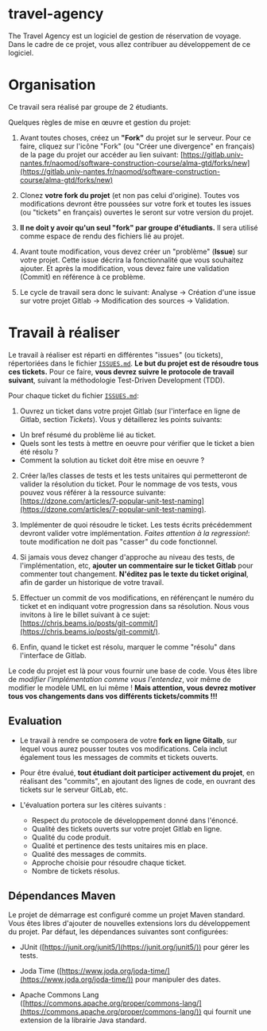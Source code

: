 # travel-agency

The Travel Agency est un logiciel de gestion de réservation de voyage.
Dans le cadre de ce projet, vous allez contribuer au développement de ce logiciel.


# Organisation

Ce travail sera réalisé par groupe de 2 étudiants.

Quelques règles de mise en œuvre et gestion du projet:

1. Avant toutes choses, créez un **"Fork"** du projet sur le serveur.
Pour ce faire, cliquez sur l'icône "Fork" (ou "Créer une divergence" en français) de la page du projet our accéder au lien suivant: [https://gitlab.univ-nantes.fr/naomod/software-construction-course/alma-gtd/forks/new](https://gitlab.univ-nantes.fr/naomod/software-construction-course/alma-gtd/forks/new)

2. Clonez **votre fork du projet** (et non pas celui d'origine). Toutes vos modifications devront être poussées sur votre fork et toutes les issues (ou "tickets" en français) ouvertes le seront sur votre version du projet.

3. **Il ne doit y avoir qu'un seul "fork" par groupe d'étudiants.** Il sera utilisé comme espace de rendu des fichiers lié au projet.

4. Avant toute modification, vous devez créer un "problème" (**Issue**) sur votre projet. Cette issue décrira la fonctionnalité que vous souhaitez ajouter. Et après la modification, vous devez faire une validation (Commit) en référence à ce problème.

5. Le cycle de travail sera donc le suivant: Analyse -> Création d'une issue sur votre projet Gitlab -> Modification des sources -> Validation.

# Travail à réaliser

Le travail à réaliser est réparti en différentes "issues" (ou tickets), répertoriées dans le fichier [`ISSUES.md`](https://gitlab.univ-nantes.fr/naomod/software-construction-course/travel-agency/blob/master/ISSUES.md). **Le but du projet est de résoudre tous ces tickets.** Pour ce faire, **vous devrez suivre le protocole de travail suivant**, suivant la méthodologie Test-Driven Development (TDD).

Pour chaque ticket du fichier [`ISSUES.md`](https://gitlab.univ-nantes.fr/naomod/software-construction-course/travel-agency/blob/master/ISSUES.md):

1. Ouvrez un ticket dans votre projet Gitlab (sur l'interface en ligne de Gitlab, section *Tickets*). Vous y détaillerez les points suivants:
  * Un bref résumé du problème lié au ticket.
  * Quels sont les tests à mettre en oeuvre pour vérifier que le ticket a bien été résolu ?
  * Comment la solution au ticket doit être mise en oeuvre ?

2. Créer la/les classes de tests et les tests unitaires qui permetteront de valider la résolution du ticket. Pour le nommage de vos tests, vous pouvez vous référer à la ressource suivante: [https://dzone.com/articles/7-popular-unit-test-naming](https://dzone.com/articles/7-popular-unit-test-naming).

3. Implémenter de quoi résoudre le ticket. Les tests écrits précédemment devront valider votre implémentation. *Faites attention à la regression!*: toute modification ne doit pas "casser" du code fonctionnel.

4. Si jamais vous devez changer d'approche au niveau des tests, de l'implémentation, etc, **ajouter un commentaire sur le ticket Gitlab**  pour commenter tout changement. **N'éditez pas le texte du ticket original**, afin de garder un historique de votre travail.

5. Effectuer un commit de vos modifications, en référençant le numéro du ticket et en indiquant votre progression dans sa résolution. Nous vous invitons à lire le billet suivant à ce sujet: [https://chris.beams.io/posts/git-commit/](https://chris.beams.io/posts/git-commit/).

6. Enfin, quand le ticket est résolu, marquer le comme "résolu" dans l'interface de Gitlab.

Le code du projet est là pour vous fournir une base de code. Vous êtes libre de *modifier l'implémentation comme vous l'entendez*, voir même de modifier le modèle UML en lui même !  **Mais attention, vous devrez motiver tous vos changements dans vos différents tickets/commits !!!**

## Evaluation

* Le travail à rendre se composera de votre **fork en ligne Gitalb**, sur lequel vous aurez pousser toutes vos modifications. Cela inclut également tous les messages de commits et tickets ouverts.

* Pour être évalué, **tout étudiant doit participer activement du projet**, en réalisant des "commits", en ajoutant des lignes de code, en ouvrant des tickets sur le serveur GitLab, etc.

* L'évaluation portera sur les citères suivants :
  * Respect du protocole de développement donné dans l'énoncé.
  * Qualité des tickets ouverts sur votre projet Gitlab en ligne.
  * Qualité du code produit.
  * Qualité et pertinence des tests unitaires mis en place.
  * Qualité des messages de commits.
  * Approche choisie pour résoudre chaque ticket.
  * Nombre de tickets résolus.

## Dépendances Maven

Le projet de démarrage est configuré comme un projet Maven standard. Vous êtes libres d'ajouter de nouvelles extensions lors du développement du projet. Par défaut, les dépendances suivantes sont configurées:
* JUnit ([https://junit.org/junit5/](https://junit.org/junit5/)) pour gérer les tests.

* Joda Time ([https://www.joda.org/joda-time/](https://www.joda.org/joda-time/)) pour manipuler des dates.

* Apache Commons Lang ([https://commons.apache.org/proper/commons-lang/](https://commons.apache.org/proper/commons-lang/)) qui fournit une extension de la librairie Java standard.
